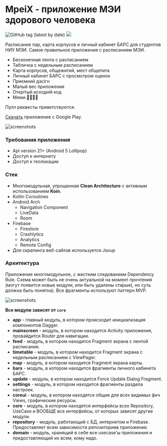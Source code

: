# MpeiX - приложение МЭИ здорового человека

![GitHub tag (latest by date)](https://img.shields.io/github/v/tag/tonykolomeytsev/mpeiapp?label=version) 
![](https://github.com/tonykolomeytsev/mpeiapp/workflows/Android%20build/badge.svg?branch=master)

Расписание пар, карта корпусов и личный кабинет БАРС для студентов НИУ МЭИ. Самое правильное приложения с расписанием МЭИ. 

+ Бесконечная лента с расписанием
+ Табличка с недельным расписанием
+ Карта корпусов, общежитий, мест общепита
+ Личный кабинет БАРС с просмотром оценок
+ Приємний дэсiгн 
+ Малый вес приложения 
+ Открiтый исходнiй код 
+ Меми.🤗💪😸😃

Пулл реквесты приветствуются.

[Скачать](https://play.google.com/store/apps/details?id=kekmech.ru.mpeiapp) приложение с Google Play.

![screenshots](https://github.com/tonykolomeytsev/mpeiapp/blob/master/screenshots/1.png)

### Требования приложения

+ Api version 21+ (Android 5 Lollipop)
+ Доступ к интернету
+ Доступ к геолокации

### Стек
 
+ Многомодульная, упрощенная **Clean Architecture** с активным использованием **Koin**.
+ Kotlin Coroutines
+ Android Arch 
  - Navigation Component
  - LiveData
  - Room
+ Firebase 
  - Firestore
  - Crashlytics
  - Analytics
  - Remote Config
+ Для скрапинга веб-сайтов используется Jsoup

### Архитектура

Приложение многомодульное, с жестким следованием Dependency Rule. Схема может быть не очень актуальной на момент прочтения (могут появится новые модули, или быть удалены старые), но суть должна быть понятна).
Все фрагменты используют паттерн MVP.

![screenshots](https://github.com/tonykolomeytsev/mpeiapp/blob/master/screenshots/2.jpg)

**Все модули зависят от `core`**

+ **app** - главный модуль, в котором происходит инициализация компонентов Dagger.
+ **mainscreen** - модуль, в котором находится Activity приложения, провайдится Router для навигации.
+ **feed** - модуль, в котором находится Fragment экрана с лентой расписания.
+ **timetable** - модуль, в котором находится Fragment экрана с недельным расписанием с ViewPager.
+ **map** - модуль, в котором находится Fragment экрана карты.
+ **bars** - модуль, в котором находится фрагменты личного кабинета БАРС.
+ **update** - модуль, в котором находится Force Update Dialog Fragment.
+ **settings** - модуль, в котором находится фрагменты раздела настроек.
+ **coreui** - модуль, в котором находятся общие для всех видимых фич Views, графические ресурсы.
+ **core** - модуль, в котором находятся интерфейсы всех Repository, UseCase и ВООБЩЕ все интерфейсы, от которых зависят другие модули.
+ **repository** - модуль, работающий с БД, интернетом и Firebase. Предоставляет всем зависимости репозиториев приложения.
+ **domain** - модуль, хранящий в себе все usecase'ы приложения и предоставляющий их всем, кому надо.
